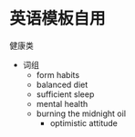 # 英语模板自用

健康类

- 词组
  - form habits
  - balanced diet
  - sufficient sleep
  - mental health
  - burning the midnight oil
    - optimistic attitude 